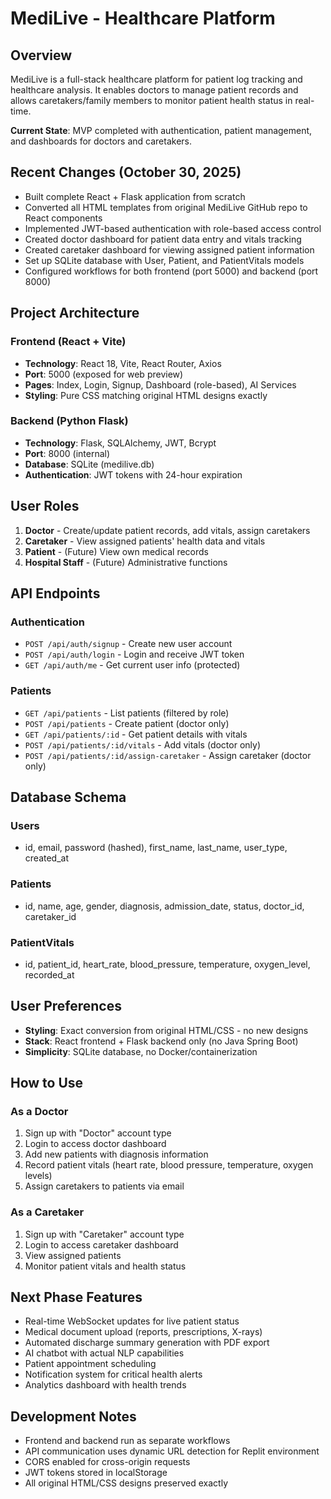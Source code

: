 # MediLive - Healthcare Platform

## Overview
MediLive is a full-stack healthcare platform for patient log tracking and healthcare analysis. It enables doctors to manage patient records and allows caretakers/family members to monitor patient health status in real-time.

**Current State**: MVP completed with authentication, patient management, and dashboards for doctors and caretakers.

## Recent Changes (October 30, 2025)
- Built complete React + Flask application from scratch
- Converted all HTML templates from original MediLive GitHub repo to React components
- Implemented JWT-based authentication with role-based access control
- Created doctor dashboard for patient data entry and vitals tracking
- Created caretaker dashboard for viewing assigned patient information
- Set up SQLite database with User, Patient, and PatientVitals models
- Configured workflows for both frontend (port 5000) and backend (port 8000)

## Project Architecture

### Frontend (React + Vite)
- **Technology**: React 18, Vite, React Router, Axios
- **Port**: 5000 (exposed for web preview)
- **Pages**: Index, Login, Signup, Dashboard (role-based), AI Services
- **Styling**: Pure CSS matching original HTML designs exactly

### Backend (Python Flask)
- **Technology**: Flask, SQLAlchemy, JWT, Bcrypt
- **Port**: 8000 (internal)
- **Database**: SQLite (medilive.db)
- **Authentication**: JWT tokens with 24-hour expiration

## User Roles
1. **Doctor** - Create/update patient records, add vitals, assign caretakers
2. **Caretaker** - View assigned patients' health data and vitals
3. **Patient** - (Future) View own medical records
4. **Hospital Staff** - (Future) Administrative functions

## API Endpoints

### Authentication
- `POST /api/auth/signup` - Create new user account
- `POST /api/auth/login` - Login and receive JWT token
- `GET /api/auth/me` - Get current user info (protected)

### Patients
- `GET /api/patients` - List patients (filtered by role)
- `POST /api/patients` - Create patient (doctor only)
- `GET /api/patients/:id` - Get patient details with vitals
- `POST /api/patients/:id/vitals` - Add vitals (doctor only)
- `POST /api/patients/:id/assign-caretaker` - Assign caretaker (doctor only)

## Database Schema

### Users
- id, email, password (hashed), first_name, last_name, user_type, created_at

### Patients
- id, name, age, gender, diagnosis, admission_date, status, doctor_id, caretaker_id

### PatientVitals
- id, patient_id, heart_rate, blood_pressure, temperature, oxygen_level, recorded_at

## User Preferences
- **Styling**: Exact conversion from original HTML/CSS - no new designs
- **Stack**: React frontend + Flask backend only (no Java Spring Boot)
- **Simplicity**: SQLite database, no Docker/containerization

## How to Use

### As a Doctor
1. Sign up with "Doctor" account type
2. Login to access doctor dashboard
3. Add new patients with diagnosis information
4. Record patient vitals (heart rate, blood pressure, temperature, oxygen levels)
5. Assign caretakers to patients via email

### As a Caretaker
1. Sign up with "Caretaker" account type
2. Login to access caretaker dashboard
3. View assigned patients
4. Monitor patient vitals and health status

## Next Phase Features
- Real-time WebSocket updates for live patient status
- Medical document upload (reports, prescriptions, X-rays)
- Automated discharge summary generation with PDF export
- AI chatbot with actual NLP capabilities
- Patient appointment scheduling
- Notification system for critical health alerts
- Analytics dashboard with health trends

## Development Notes
- Frontend and backend run as separate workflows
- API communication uses dynamic URL detection for Replit environment
- CORS enabled for cross-origin requests
- JWT tokens stored in localStorage
- All original HTML/CSS designs preserved exactly

